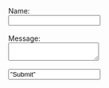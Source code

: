 <form action=”mailto:opatters0@gmail.com” method=”POST” enctype=”multipart/form-data” name=”EmailTestForm”>
Name:<br> <input type=”text” size=”24″ name=”VisitorName”><br><br>
Message:<br> <textarea name=”VisitorComment” rows=”4″ cols=”20″> </textarea><br><br> <input type=”submit” value=”Submit”> </form>
